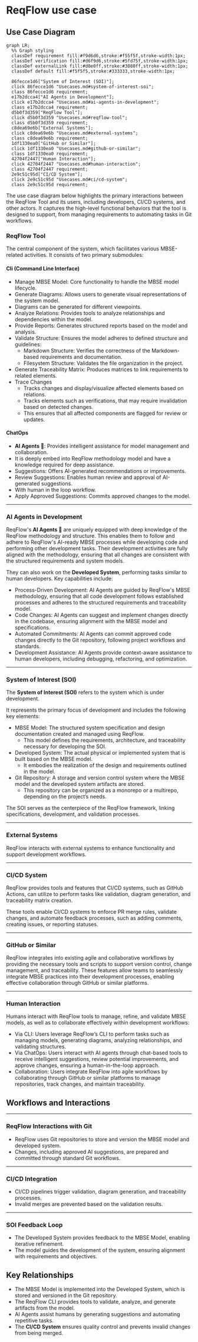 # ReqFlow use case


## Use Case Diagram
```mermaid
graph LR;
  %% Graph styling
  classDef requirement fill:#f9d6d6,stroke:#f55f5f,stroke-width:1px;
  classDef verification fill:#d6f9d6,stroke:#5fd75f,stroke-width:1px;
  classDef externalLink fill:#d0e0ff,stroke:#3080ff,stroke-width:1px;
  classDef default fill:#f5f5f5,stroke:#333333,stroke-width:1px;

  86fecce1d6["System of Interest (SOI)"];
  click 86fecce1d6 "Usecases.md#system-of-interest-soi";
  class 86fecce1d6 requirement;
  e17b2dcca4["AI Agents in Development"];
  click e17b2dcca4 "Usecases.md#ai-agents-in-development";
  class e17b2dcca4 requirement;
  d5b0f3d359["ReqFlow Tool"];
  click d5b0f3d359 "Usecases.md#reqflow-tool";
  class d5b0f3d359 requirement;
  c8dea69e6b["External Systems"];
  click c8dea69e6b "Usecases.md#external-systems";
  class c8dea69e6b requirement;
  1df1330ea0["GitHub or Similar"];
  click 1df1330ea0 "Usecases.md#github-or-similar";
  class 1df1330ea0 requirement;
  42704f2447["Human Interaction"];
  click 42704f2447 "Usecases.md#human-interaction";
  class 42704f2447 requirement;
  2e9c51c95d["CI/CD System"];
  click 2e9c51c95d "Usecases.md#ci/cd-system";
  class 2e9c51c95d requirement;
```
































The use case diagram below highlights the primary interactions between the ReqFlow Tool and its users, including developers, CI/CD systems, and other actors. It captures the high-level functional behaviors that the tool is designed to support, from managing requirements to automating tasks in Git workflows.


### ReqFlow Tool

The central component of the system, which facilitates various MBSE-related activities. It consists of two primary submodules:

#### Cli (Command Line Interface)
- Manage MBSE Model: Core functionality to handle the MBSE model lifecycle.
- Generate Diagrams: Allows users to generate visual representations of the system model.
 - Diagrams can be generated for different viewpoints.
- Analyze Relations: Provides tools to analyze relationships and dependencies within the model.
- Provide Reports: Generates structured reports based on the model and analysis.
- Validate Structure: Ensures the model adheres to defined structure and guidelines:
  - Markdown Structure: Verifies the correctness of the Markdown-based requirements and documentation.
  - Filesystem Structure: Validates the file organization in the project.
- Generate Traceability Matrix: Produces matrices to link requirements to related elements.
- Trace Changes
  - Tracks changes and display/visualize affected elements based on relations.
  - Tracks elements such as verifications, that may require invalidation based on detected changes. 
  - This ensures that all affected components are flagged for review or updates.


#### ChatOps
- **AI Agents 🤖**: Provides intelligent assistance for model management and collaboration.
 - It is deeply embed into ReqFlow methodology model and have a knowledge required for deep assistance.
- Suggestions: Offers AI-generated recommendations or improvements.
- Review Suggestions: Enables human review and approval of AI-generated suggestions.
 - With human in the loop workflow.
- Apply Approved Suggestions: Commits approved changes to the model.


---

### AI Agents in Development

ReqFlow's **AI Agents 🤖** are uniquely equipped with deep knowledge of the ReqFlow methodology and structure. 
This enables them to follow and adhere to ReqFlow's AI-ready MBSE processes while developing code and performing other development tasks. 
Their development activities are fully aligned with the methodology, ensuring that all changes are consistent with the structured requirements and system models.


They can also work on the **Developed System**, performing tasks similar to human developers.
Key capabilities include:
- Process-Driven Development: AI Agents are guided by ReqFlow's MBSE methodology, ensuring that all code development follows established processes and adheres to the structured requirements and traceability model.
- Code Changes: AI Agents can suggest and implement changes directly in the codebase, ensuring alignment with the MBSE model and specifications.
- Automated Commitments: AI Agents can commit approved code changes directly to the Git repository, following project workflows and standards.
- Development Assistance: AI Agents provide context-aware assistance to human developers, including debugging, refactoring, and optimization.



---

### System of Interest (SOI)

The **System of Interest (SOI)** refers to the system which is under development.
 
It represents the primary focus of development and includes the following key elements:
- MBSE Model: The structured system specification and design documentation created and managed using ReqFlow. 
  - This model defines the requirements, architecture, and traceability necessary for developing the SOI.
- Developed System: The actual physical or implemented system that is built based on the MBSE model. 
  - It embodies the realization of the design and requirements outlined in the model.
- Git Repository: A storage and version control system where the MBSE model and the developed system artifacts are stored.
  - This repository can be organized as a monorepo or a multirepo, depending on the project’s needs.

The SOI serves as the centerpiece of the ReqFlow framework, linking specifications, development, and validation processes.




---

### External Systems

ReqFlow interacts with external systems to enhance functionality and support development workflows.


---

### CI/CD System

ReqFlow provides tools and features that CI/CD systems, such as GitHub Actions, can utilize to perform tasks like validation, diagram generation, and traceability matrix creation. 

These tools enable CI/CD systems to enforce PR merge rules, validate changes, and automate feedback processes, such as adding comments, creating issues, or reporting statuses. 


---

### GitHub or Similar

ReqFlow integrates into existing agile and collaborative workflows by providing the necessary tools and scripts to support version control, change management, and traceability. 
These features allow teams to seamlessly integrate MBSE practices into their development processes, enabling effective collaboration through GitHub or similar platforms.


---

### Human Interaction

Humans interact with ReqFlow tools to manage, refine, and validate MBSE models, as well as to collaborate effectively within development workflows:
- Via CLI: Users leverage ReqFlow’s CLI to perform tasks such as managing models, generating diagrams, analyzing relationships, and validating structures.
- Via ChatOps: Users interact with AI agents through chat-based tools to receive intelligent suggestions, review potential improvements, and approve changes, ensuring a human-in-the-loop approach.
- Collaboration: Users integrate ReqFlow into agile workflows by collaborating through GitHub or similar platforms to manage repositories, track changes, and maintain traceability.


## Workflows and Interactions


































---

### ReqFlow Interactions with Git

- ReqFlow uses Git repositories to store and version the MBSE model and developed system.
- Changes, including approved AI suggestions, are prepared and committed through standard Git workflows.



---

### CI/CD Integration
- CI/CD pipelines trigger validation, diagram generation, and traceability processes.
- Invalid merges are prevented based on the validation results.


---

### SOI Feedback Loop
- The Developed System provides feedback to the MBSE Model, enabling iterative refinement.
- The model guides the development of the system, ensuring alignment with requirements and objectives.


## Key Relationships

- The MBSE Model is implemented into the Developed System, which is stored and versioned in the Git repository.
- The ReqFlow CLI provides tools to validate, analyze, and generate artifacts from the model.
- AI Agents assist humans by generating suggestions and automating repetitive tasks.
- The **CI/CD System** ensures quality control and prevents invalid changes from being merged.